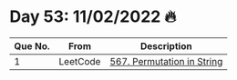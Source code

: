 # Day 53: 11/02/2022 🔥

| Que No. | From | Description |
| --- | --- | --- |
| 1 | LeetCode | [567. Permutation in String](https://leetcode.com/problems/permutation-in-string/) |

